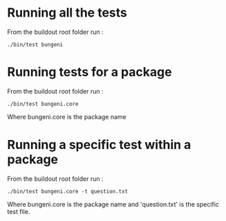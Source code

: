 # Running all the tests #

From the buildout root folder run :

```
./bin/test bungeni
```

# Running tests for a package #

From the buildout root folder run :

```
./bin/test bungeni.core
```
Where bungeni.core is the package name


# Running a specific test within a package #

From the buildout root folder run :
```
./bin/test bungeni.core -t question.txt
```

Where bungeni.core is the package name and 'question.txt' is the specific test file.